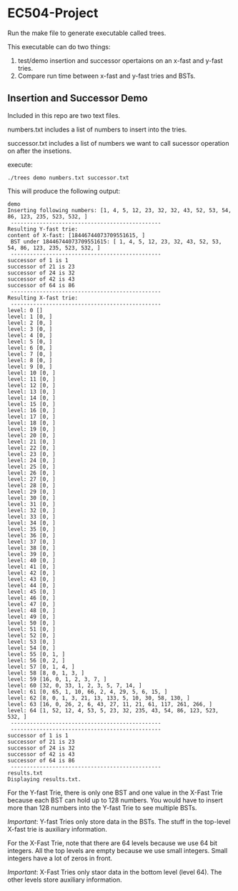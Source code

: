 # EC504-Project

Run the make file to generate executable called trees.

This executable can do two things:

1. test/demo insertion and successor opertaions on an x-fast and y-fast tries. 
2. Compare run time between x-fast and y-fast tries and BSTs.

## Insertion and Successor Demo

Included in this repo are two text files. 

numbers.txt includes a list of numbers to insert into the tries.

successor.txt includes a list of numbers we want to call sucessor operation on after the insetions.

execute:

```
./trees demo numbers.txt successor.txt
```

This will produce the following output:

```
demo
Inserting following numbers: [1, 4, 5, 12, 23, 32, 32, 43, 52, 53, 54, 86, 123, 235, 523, 532, ]
 -----------------------------------------------
Resulting Y-fast trie:
content of X-fast: [18446744073709551615, ]
 BST under 18446744073709551615: [ 1, 4, 5, 12, 23, 32, 43, 52, 53, 54, 86, 123, 235, 523, 532, ]
 -----------------------------------------------
successor of 1 is 1
successor of 21 is 23
successor of 24 is 32
successor of 42 is 43
successor of 64 is 86
 -----------------------------------------------
Resulting X-fast trie:
 -----------------------------------------------
level: 0 []
level: 1 [0, ]
level: 2 [0, ]
level: 3 [0, ]
level: 4 [0, ]
level: 5 [0, ]
level: 6 [0, ]
level: 7 [0, ]
level: 8 [0, ]
level: 9 [0, ]
level: 10 [0, ]
level: 11 [0, ]
level: 12 [0, ]
level: 13 [0, ]
level: 14 [0, ]
level: 15 [0, ]
level: 16 [0, ]
level: 17 [0, ]
level: 18 [0, ]
level: 19 [0, ]
level: 20 [0, ]
level: 21 [0, ]
level: 22 [0, ]
level: 23 [0, ]
level: 24 [0, ]
level: 25 [0, ]
level: 26 [0, ]
level: 27 [0, ]
level: 28 [0, ]
level: 29 [0, ]
level: 30 [0, ]
level: 31 [0, ]
level: 32 [0, ]
level: 33 [0, ]
level: 34 [0, ]
level: 35 [0, ]
level: 36 [0, ]
level: 37 [0, ]
level: 38 [0, ]
level: 39 [0, ]
level: 40 [0, ]
level: 41 [0, ]
level: 42 [0, ]
level: 43 [0, ]
level: 44 [0, ]
level: 45 [0, ]
level: 46 [0, ]
level: 47 [0, ]
level: 48 [0, ]
level: 49 [0, ]
level: 50 [0, ]
level: 51 [0, ]
level: 52 [0, ]
level: 53 [0, ]
level: 54 [0, ]
level: 55 [0, 1, ]
level: 56 [0, 2, ]
level: 57 [0, 1, 4, ]
level: 58 [8, 0, 1, 3, ]
level: 59 [16, 0, 1, 2, 3, 7, ]
level: 60 [32, 0, 33, 1, 2, 3, 5, 7, 14, ]
level: 61 [0, 65, 1, 10, 66, 2, 4, 29, 5, 6, 15, ]
level: 62 [8, 0, 1, 3, 21, 13, 133, 5, 10, 30, 58, 130, ]
level: 63 [16, 0, 26, 2, 6, 43, 27, 11, 21, 61, 117, 261, 266, ]
level: 64 [1, 52, 12, 4, 53, 5, 23, 32, 235, 43, 54, 86, 123, 523, 532, ]
 -----------------------------------------------
 -----------------------------------------------
successor of 1 is 1
successor of 21 is 23
successor of 24 is 32
successor of 42 is 43
successor of 64 is 86
 -----------------------------------------------
results.txt
Displaying results.txt.
```

For the Y-fast Trie, there is only one BST and one value in the X-Fast Trie because each BST can hold up to 128 numbers. You would have to insert more than 128 numbers into the Y-fast Trie to see multiple BSTs.

*Important*: Y-fast Tries only store data in the BSTs. The stuff in the top-level X-fast trie is auxiliary information.

For the X-Fast Trie, note that there are 64 levels because we use 64 bit integers. All the top levels are empty because we use small integers. Small integers have a lot of zeros in front. 

*Important*: X-Fast Tries only staor data in the bottom level (level 64). The other levels store auxiliary information.

